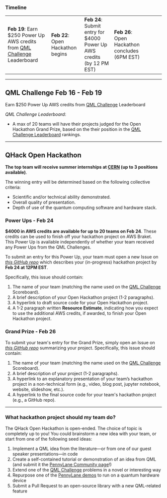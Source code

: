 
### Timeline

|  |  |  |  |  |   |  |
|---|---|---|---|---|---|---|  
| **Feb 19**: Earn $250 Power Up AWS credits from [QML Challenge](QML_Challenges.md) Leaderboard | **Feb 22**: Open Hackathon begins | **Feb 24**: Submit entry for $4000 Power Up AWS credits (by 12 PM EST) | **Feb 26**: Open Hackathon concludes (6PM EST) |

---

## QML Challenge Feb 16 - Feb 19
Earn $250 Power Up AWS credits from [QML Challenge](QML_Challenges.md) Leaderboard

*QML Challenge Leaderboard*:
- A max of 20 teams will have their projects judged for the Open Hackathon Grand Prize, based on the their position in the 
[QML Challenge Leaderboard](QML_Challenges.md) rankings. 


---
## QHack Open Hackathon

**The top team will receive summer internships at [CERN](https://home.cern/) (up to 3 positions available)**. 

The winning entry will be determined based on the following collective criteria:
- Scientific and/or technical ability demonstrated.
- Overall quality of presentation.
- Depth of use of the quantum computing software and hardware stack.

### Power Ups - Feb 24 

**$4000 in AWS credits are available for up to 20 teams on Feb 24**. 
These credits can be used to finish off your hackathon project on AWS Braket. This Power Up is available independently of whether your team received any Power Ups from the QML Challenges.

To submit an entry for this Power Up, your team must open a new Issue on *[this GitHub repo](https://github.com/XanaduAI/QHack/issues/new?assignees=&labels=Power+Up&template=open-hackathon-power-up-entry.md&title=%5BPower+Up%5D+Your+Project+Title)* 
which describes your (in-progress) hackathon project by **Feb 24 at 12PM EST**. 

Specifically, this issue should contain:

1. The name of your team (matching the name used on the [QML Challenge](QML_Challenges.md) Scoreboard).
2. A brief description of your Open Hackathon project (1-2 paragraphs).
3. A hyperlink to draft source code for your Open Hackathon project.
4. A 1-2 paragraph written **Resource Estimate**, indicating how you expect to use the additional AWS credits, if awarded, to finish your Open Hackathon project.


### Grand Prize - Feb 26

To submit your team's entry for the Grand Prize, simply open an Issue on *[this GitHub repo](https://github.com/XanaduAI/QHack/issues/new?assignees=&labels=submission&template=open-hackathon-final-submission.md&title=%5BENTRY%5D+Your+Project+Title)* summarizing your project.
Specifically, this issue should contain:

1. The name of your team (matching the name used on the [QML Challenge](QML_Challenges.md) Scoreboard).
2. A brief description of your project (1-2 paragraphs).
3. A hyperlink to an explanatory presentation of your team’s hackathon project in a non-technical form (e.g., video, blog post, jupyter notebook, website, slideshow, etc.).
4. A hyperlink to the final source code for your team's hackathon project (e.g., a GitHub repo).

---

### What hackathon project should my team do?

The QHack Open Hackathon is open-ended. The choice of topic is completely up to you! 
You could brainstorm a new idea with your team, or start from one of the following seed ideas:

1. Implement a QML idea from the literature—or from one of our guest speaker presentations—in code
2. Create a self-contained tutorial or demonstration of an idea from QML (and submit it the 
[PennyLane Community page](https://pennylane.ai/qml/demos_community.html)!)
3. Extend one of the [QML Challenge](QML_Challenges.md) problems in a novel or interesting way
4. Repurpose one of the [PennyLane demos](https://pennylane.ai/qml/demonstrations.html) to run on a quantum hardware device 
5. Submit a Pull Request to an open-source library with a new QML-related feature

